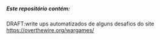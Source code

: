 ##### Este repositório contém: 
DRAFT:write ups automatizados de alguns desafios do site https://overthewire.org/wargames/
